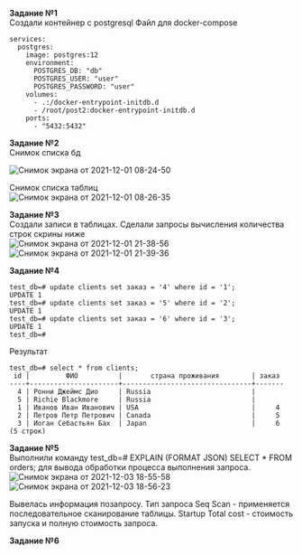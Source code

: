 **Задание №1**   
Создали контейнер с postgresql
Файл для docker-compose
```version: "3.3"
services:
  postgres:
    image: postgres:12
    environment:
      POSTGRES_DB: "db"
      POSTGRES_USER: "user"
      POSTGRES_PASSWORD: "user"
    volumes:
      - .:/docker-entrypoint-initdb.d
      - /root/post2:docker-entrypoint-initdb.d
    ports:
      - "5432:5432"
```
**Задание №2**   
Снимок списка  бд   
   
![Снимок экрана от 2021-12-01 08-24-50](https://user-images.githubusercontent.com/87299405/144277556-73d23294-30ec-4e6c-b29f-0d6b09c2ca9d.png)   
   
Снимок списка таблиц   
![Снимок экрана от 2021-12-01 08-26-35](https://user-images.githubusercontent.com/87299405/144277574-46b50fd2-e422-41ff-aa38-219e6b1ba4c4.png)   

**Задание №3**   
Создали записи в таблицах. Сделали запросы вычисления количества строк скрины ниже   
![Снимок экрана от 2021-12-01 21-38-56](https://user-images.githubusercontent.com/87299405/144285601-61741ae6-ff50-40f6-bfe4-042f4f622ba5.png)   
![Снимок экрана от 2021-12-01 21-39-36](https://user-images.githubusercontent.com/87299405/144285614-4f466f57-9aa9-4e1c-b802-5c3676a0b6f7.png)   
    
**Задание №4**   
``` 
test_db=# update clients set заказ = '4' where id = '1';
UPDATE 1
test_db=# update clients set заказ = '5' where id = '2';
UPDATE 1
test_db=# update clients set заказ = '6' where id = '3';
UPDATE 1
test_db=# 
```
Результат  
```
test_db=# select * from clients;
 id |         ФИО          |       страна проживания        | заказ 
----+----------------------+--------------------------------+-------
  4 | Ронни Джеймс Дио     | Russia                         |      
  5 | Richie Blackmore     | Russia                         |      
  1 | Иванов Иван Иванович | USA                            |     4
  2 | Петров Петр Петрович | Canada                         |     5
  3 | Иоган Себастьян Бах  | Japan                          |     6
(5 строк)
```
**Задание №5**   
Выполнили команду test_db=# EXPLAIN (FORMAT JSON) SELECT * FROM orders;
для вывода обработки процесса выполнения запроса.  
![Снимок экрана от 2021-12-03 18-55-58](https://user-images.githubusercontent.com/87299405/144624149-67324bd1-bde8-4014-b65d-9143d8742775.png) ![Снимок экрана от 2021-12-03 18-56-23](https://user-images.githubusercontent.com/87299405/144624202-fd1cb079-c869-4855-a765-0f1895378e33.png)
   
Вывелась информация позапросу.
Тип запроса Seq Scan - применяется последовательное сканирование таблицы.
Startup Total cost - стоимость запуска и полную стоимость запроса.
   
**Задание №6**   
